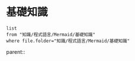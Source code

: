 # 基礎知識
```dataview
list
from "知識/程式語言/Mermaid/基礎知識"
where file.folder="知識/程式語言/Mermaid/基礎知識"
```

parent::